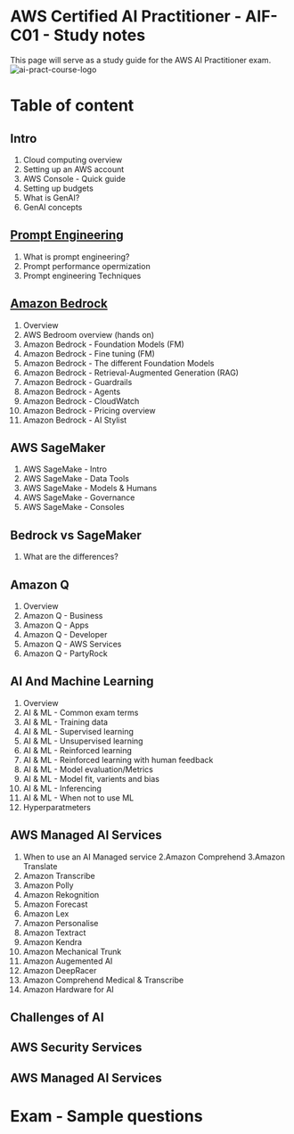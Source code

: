 # AWS Certified AI Practitioner - AIF-C01 - Study notes
This page will serve as a study guide for the AWS AI Practitioner exam.
![ai-pract-course-logo](https://github.com/user-attachments/assets/599b3e9c-dde3-4a54-9c66-cf1e5a000957)

# Table of content

## Intro
1. Cloud computing overview
2. Setting up an AWS account
3. AWS Console - Quick guide
3. Setting up budgets
4. What is GenAI?
5. GenAI concepts
   
## [Prompt Engineering](https://aws.amazon.com/what-is/prompt-engineering/)
1. What is prompt engineering?
2. Prompt performance opermization
3. Prompt engineering Techniques

## [Amazon Bedrock](https://aws.amazon.com/bedrock/?gclid=Cj0KCQjwrp-3BhDgARIsAEWJ6SxbEaPkg-Q09gIUOkMVzO73-OjjauQPVWe2xXdEOSLxMspeDv_dwKIaAqP8EALw_wcB&trk=42edd3ad-f9d1-4bec-98be-19a453395a44&sc_channel=ps&ef_id=Cj0KCQjwrp-3BhDgARIsAEWJ6SxbEaPkg-Q09gIUOkMVzO73-OjjauQPVWe2xXdEOSLxMspeDv_dwKIaAqP8EALw_wcB:G:s&s_kwcid=AL!4422!3!691967596761!e!!g!!amazon%20bedrock!21048269259!166106444144)
1. Overview
2. AWS Bedroom overview (hands on)
3. Amazon Bedrock - Foundation Models (FM)
4. Amazon Bedrock - Fine tuning (FM)
5. Amazon Bedrock - The different Foundation Models
6. Amazon Bedrock - Retrieval-Augmented Generation (RAG)
7. Amazon Bedrock - Guardrails
8. Amazon Bedrock - Agents
9. Amazon Bedrock - CloudWatch
10. Amazon Bedrock - Pricing overview
11. Amazon Bedrock - AI Stylist

## AWS SageMaker
1. AWS SageMake - Intro
2. AWS SageMake - Data Tools
3. AWS SageMake - Models & Humans
4. AWS SageMake - Governance
5. AWS SageMake - Consoles

## Bedrock vs SageMaker
1. What are the differences?
   
## Amazon Q
1. Overview
2. Amazon Q - Business
3. Amazon Q - Apps
4. Amazon Q - Developer
5. Amazon Q - AWS Services
6. Amazon Q - PartyRock

## AI And Machine Learning
1. Overview
2. AI & ML - Common exam terms
3. AI & ML - Training data
4. AI & ML - Supervised learning
5. AI & ML - Unsupervised learning
6. AI & ML - Reinforced learning
7. AI & ML - Reinforced learning with human feedback
8. AI & ML - Model evaluation/Metrics
9. AI & ML - Model fit, varients and bias
10. AI & ML - Inferencing
11. AI & ML - When not to use ML
12. Hyperparatmeters

## AWS Managed AI Services
1. When to use an AI Managed service
2.Amazon Comprehend
3.Amazon Translate
4. Amazon Transcribe
5. Amazon Polly
6. Amazon Rekognition
7. Amazon Forecast
8. Amazon Lex
9. Amazon Personalise
10. Amazon Textract
11. Amazon Kendra
12. Amazon Mechanical Trunk
12. Amazon Augemented AI
14. Amazon DeepRacer
15. Amazon Comprehend Medical & Transcribe
16. Amazon Hardware for AI

## Challenges of AI

## AWS Security Services

## AWS Managed AI Services

# Exam - Sample questions
